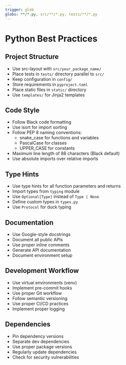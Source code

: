 ```yaml
---
trigger: glob
globs: **/*.py, src/**/*.py, tests/**/*.py
---
```


# Python Best Practices

## Project Structure

- Use src-layout with `src/your_package_name/`
- Place tests in `tests/` directory parallel to `src/`
- Keep configuration in `config/`
- Store requirements in `pyproject.toml`
- Place static files in `static/` directory
- Use `templates/` for Jinja2 templates

## Code Style

- Follow Black code formatting
- Use isort for import sorting
- Follow PEP 8 naming conventions:
  - snake_case for functions and variables
  - PascalCase for classes
  - UPPER_CASE for constants
- Maximum line length of 88 characters (Black default)
- Use absolute imports over relative imports

## Type Hints

- Use type hints for all function parameters and returns
- Import types from `typing` module
- Use `Optional[Type]` instead of `Type | None`
- Define custom types in `types.py`
- Use `Protocol` for duck typing

## Documentation

- Use Google-style docstrings
- Document all public APIs
- Use proper inline comments
- Generate API documentation
- Document environment setup

## Development Workflow

- Use virtual environments (venv)
- Implement pre-commit hooks
- Use proper Git workflow
- Follow semantic versioning
- Use proper CI/CD practices
- Implement proper logging

## Dependencies

- Pin dependency versions
- Separate dev dependencies
- Use proper package versions
- Regularly update dependencies
- Check for security vulnerabilities

